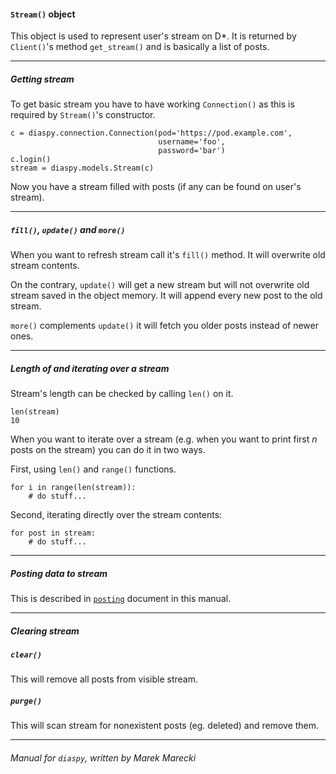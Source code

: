 #### `Stream()` object

This object is used to represent user's stream on D\*. 
It is returned by `Client()`'s method `get_stream()` and 
is basically a list of posts. 

----

##### Getting stream

To get basic stream you have to have working `Connection()` as 
this is required by `Stream()`'s constructor.

    c = diaspy.connection.Connection(pod='https://pod.example.com',
                                     username='foo',
                                     password='bar')
    c.login()
    stream = diaspy.models.Stream(c)

Now you have a stream filled with posts (if any can be found on user's stream).

----

##### `fill()`, `update()` and `more()`

When you want to refresh stream call it's `fill()` method. It will overwrite old stream 
contents.

On the contrary, `update()` will get a new stream but will not overwrite old stream saved 
in the object memory. It will append every new post to the old stream.

`more()` complements `update()` it will fetch you older posts instead of newer ones.

----

##### Length of and iterating over a stream

Stream's length can be checked by calling `len()` on it.

    len(stream)
    10

When you want to iterate over a stream (e.g. when you want to print first *n* posts on 
the stream) you can do it in two ways.

First, using `len()` and `range()` functions.

    for i in range(len(stream)):
        # do stuff...

Second, iterating directly over the stream contents:

    for post in stream:
        # do stuff...


----

##### Posting data to stream

This is described in [`posting`](./posting.markdown) document in this manual.


----

##### Clearing stream

##### `clear()`

This will remove all posts from visible stream.

##### `purge()`

This will scan stream for nonexistent posts (eg. deleted) and remove them.

----

###### Manual for `diaspy`, written by Marek Marecki
